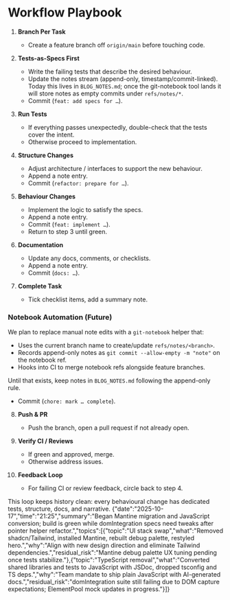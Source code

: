 # Workflow Playbook

1. **Branch Per Task**
   - Create a feature branch off `origin/main` before touching code.

2. **Tests-as-Specs First**
   - Write the failing tests that describe the desired behaviour.
   - Update the notes stream (append-only, timestamp/commit-linked). Today this lives in `BLOG_NOTES.md`; once the git-notebook tool lands it will store notes as empty commits under `refs/notes/*`.
   - Commit (`feat: add specs for …`).

3. **Run Tests**
   - If everything passes unexpectedly, double-check that the tests cover the intent.
   - Otherwise proceed to implementation.

4. **Structure Changes**
   - Adjust architecture / interfaces to support the new behaviour.
   - Append a note entry.
   - Commit (`refactor: prepare for …`).

5. **Behaviour Changes**
   - Implement the logic to satisfy the specs.
   - Append a note entry.
   - Commit (`feat: implement …`).
   - Return to step 3 until green.

6. **Documentation**
   - Update any docs, comments, or checklists.
    - Append a note entry.
   - Commit (`docs: …`).

7. **Complete Task**
   - Tick checklist items, add a summary note.

### Notebook Automation (Future)

We plan to replace manual note edits with a `git-notebook` helper that:

- Uses the current branch name to create/update `refs/notes/<branch>`.
- Records append-only notes as `git commit --allow-empty -m "note"` on the notebook ref.
- Hooks into CI to merge notebook refs alongside feature branches.

Until that exists, keep notes in `BLOG_NOTES.md` following the append-only rule.
   - Commit (`chore: mark … complete`).

8. **Push & PR**
   - Push the branch, open a pull request if not already open.

9. **Verify CI / Reviews**
   - If green and approved, merge.
   - Otherwise address issues.

10. **Feedback Loop**
    - For failing CI or review feedback, circle back to step 4.

This loop keeps history clean: every behavioural change has dedicated tests, structure, docs, and narrative.
{"date":"2025-10-17","time":"21:25","summary":"Began Mantine migration and JavaScript conversion; build is green while domIntegration specs need tweaks after pointer helper refactor.","topics":[{"topic":"UI stack swap","what":"Removed shadcn/Tailwind, installed Mantine, rebuilt debug palette, restyled hero.","why":"Align with new design direction and eliminate Tailwind dependencies.","residual_risk":"Mantine debug palette UX tuning pending once tests stabilize."},{"topic":"TypeScript removal","what":"Converted shared libraries and tests to JavaScript with JSDoc, dropped tsconfig and TS deps.","why":"Team mandate to ship plain JavaScript with AI-generated docs.","residual_risk":"domIntegration suite still failing due to DOM capture expectations; ElementPool mock updates in progress."}]}
